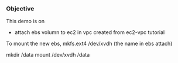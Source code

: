 ### Objective

This demo is on

- attach ebs volumn to ec2 in vpc created from ec2-vpc tutorial

To mount the new ebs,
mkfs.ext4 /dev/xvdh (the name in ebs attach)

mkdir /data
mount /dev/xvdh /data
